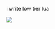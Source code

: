 i write low tier lua

<img align="center" src="https://github-readme-stats.vercel.app/api/top-langs/?username=crumbtoo&theme=react&show_icons=true&layout=compact&exclude_repo=augustin64.github.io" />
